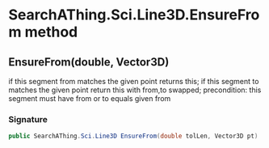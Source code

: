 # SearchAThing.Sci.Line3D.EnsureFrom method
## EnsureFrom(double, Vector3D)
if this segment from matches the given point returns this;
            if this segment to matches the given point return this with from,to swapped;
            precondition: this segment must have from or to equals given from

### Signature
```csharp
public SearchAThing.Sci.Line3D EnsureFrom(double tolLen, Vector3D pt)
```
